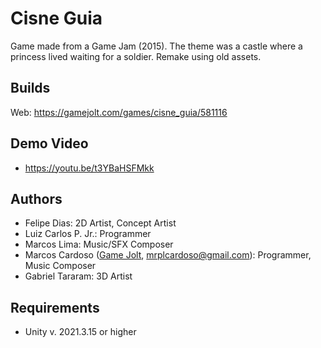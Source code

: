 # Cisne Guia

Game made from a Game Jam (2015). The theme was a castle where a princess lived waiting for a soldier.
Remake using old assets.

## Builds

Web: https://gamejolt.com/games/cisne_guia/581116

## Demo Video

- https://youtu.be/t3YBaHSFMkk

## Authors

* Felipe Dias: 2D Artist, Concept Artist
* Luiz Carlos P. Jr.: Programmer
* Marcos Lima: Music/SFX Composer
* Marcos Cardoso ([Game Jolt](https://gamejolt.com/@marcoscardoso1_b064/games), mrplcardoso@gmail.com): Programmer, Music Composer
* Gabriel Tararam: 3D Artist

## Requirements

- Unity v. 2021.3.15 or higher
